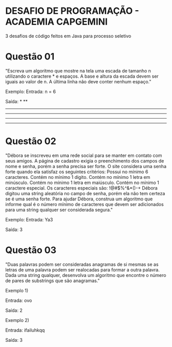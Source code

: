 # DESAFIO DE PROGRAMAÇÃO - ACADEMIA CAPGEMINI
3 desafios de código feitos em Java para processo seletivo 

# Questão 01

"Escreva um algoritmo que mostre na tela uma escada de tamanho n utilizando o caractere * e espaços. A base e altura da escada devem ser iguais ao valor de n. A última linha não deve conter nenhum espaço."

Exemplo:
Entrada:
n = 6

Saída:
     *
    **
   ***
  ****
 *****
******

# Questão 02

"Débora se inscreveu em uma rede social para se manter em contato com seus amigos. A página de cadastro exigia o preenchimento dos campos de nome e senha, porém a senha precisa ser forte. O site considera uma senha forte quando ela satisfaz os seguintes critérios:
Possui no mínimo 6 caracteres.
Contém no mínimo 1 digito.
Contém no mínimo 1 letra em minúsculo.
Contém no mínimo 1 letra em maiúsculo.
Contém no mínimo 1 caractere especial. Os caracteres especiais são: !@#$%^&*()-+
Débora digitou uma string aleatória no campo de senha, porém ela não tem certeza se é uma senha forte. Para ajudar Débora, construa um algoritmo que informe qual é o número mínimo de caracteres que devem ser adicionados para uma string qualquer ser considerada segura."

Exemplo:
Entrada:
Ya3

Saída:
3

# Questão 03
"Duas palavras podem ser consideradas anagramas de si mesmas se as letras de uma palavra podem ser realocadas para formar a outra palavra. Dada uma string qualquer, desenvolva um algoritmo que encontre o número de pares de substrings que são anagramas."

Exemplo 1)

Entrada:
ovo

Saída:
2

Exemplo 2)

Entrada:
ifailuhkqq

Saída:
3
